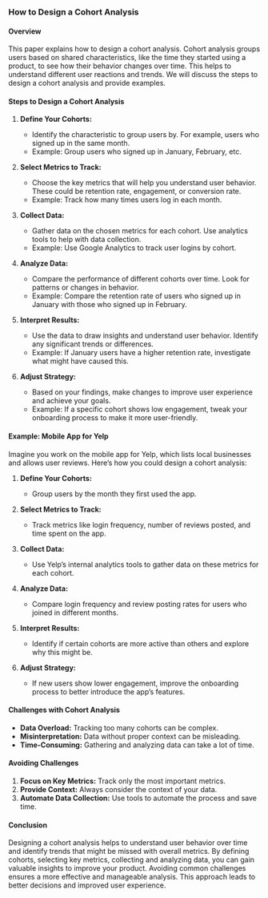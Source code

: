 ### How to Design a Cohort Analysis

#### Overview
This paper explains how to design a cohort analysis. Cohort analysis groups users based on shared characteristics, like the time they started using a product, to see how their behavior changes over time. This helps to understand different user reactions and trends. We will discuss the steps to design a cohort analysis and provide examples.

#### Steps to Design a Cohort Analysis

1. **Define Your Cohorts:**
   - Identify the characteristic to group users by. For example, users who signed up in the same month.
   - Example: Group users who signed up in January, February, etc.

2. **Select Metrics to Track:**
   - Choose the key metrics that will help you understand user behavior. These could be retention rate, engagement, or conversion rate.
   - Example: Track how many times users log in each month.

3. **Collect Data:**
   - Gather data on the chosen metrics for each cohort. Use analytics tools to help with data collection.
   - Example: Use Google Analytics to track user logins by cohort.

4. **Analyze Data:**
   - Compare the performance of different cohorts over time. Look for patterns or changes in behavior.
   - Example: Compare the retention rate of users who signed up in January with those who signed up in February.

5. **Interpret Results:**
   - Use the data to draw insights and understand user behavior. Identify any significant trends or differences.
   - Example: If January users have a higher retention rate, investigate what might have caused this.

6. **Adjust Strategy:**
   - Based on your findings, make changes to improve user experience and achieve your goals.
   - Example: If a specific cohort shows low engagement, tweak your onboarding process to make it more user-friendly.

#### Example: Mobile App for Yelp

Imagine you work on the mobile app for Yelp, which lists local businesses and allows user reviews. Here’s how you could design a cohort analysis:

1. **Define Your Cohorts:**
   - Group users by the month they first used the app.

2. **Select Metrics to Track:**
   - Track metrics like login frequency, number of reviews posted, and time spent on the app.

3. **Collect Data:**
   - Use Yelp’s internal analytics tools to gather data on these metrics for each cohort.

4. **Analyze Data:**
   - Compare login frequency and review posting rates for users who joined in different months.

5. **Interpret Results:**
   - Identify if certain cohorts are more active than others and explore why this might be.

6. **Adjust Strategy:**
   - If new users show lower engagement, improve the onboarding process to better introduce the app’s features.

#### Challenges with Cohort Analysis

- **Data Overload:** Tracking too many cohorts can be complex.
- **Misinterpretation:** Data without proper context can be misleading.
- **Time-Consuming:** Gathering and analyzing data can take a lot of time.

#### Avoiding Challenges

1. **Focus on Key Metrics:** Track only the most important metrics.
2. **Provide Context:** Always consider the context of your data.
3. **Automate Data Collection:** Use tools to automate the process and save time.

#### Conclusion
Designing a cohort analysis helps to understand user behavior over time and identify trends that might be missed with overall metrics. By defining cohorts, selecting key metrics, collecting and analyzing data, you can gain valuable insights to improve your product. Avoiding common challenges ensures a more effective and manageable analysis. This approach leads to better decisions and improved user experience.
